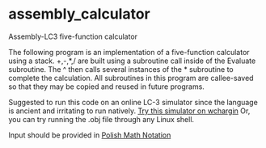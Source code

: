 # assembly_calculator
Assembly-LC3 five-function calculator 

The following program is an implementation of a five-function calculator using a stack. +,-,*,/ are built using a subroutine call inside of the Evaluate subroutine. The ^ then calls several instances of the * subroutine to complete the calculation. All subroutines in this program are callee-saved so that they may be copied and reused in future programs.

Suggested to run this code on an online LC-3 simulator since the language is ancient and irritating to run natively. 
[Try this simulator on wchargin](https://wchargin.com/lc3web/ "LC-3 Simulator") Or, you can try running the .obj file through any Linux shell.

Input should be provided in [Polish Math Notation](https://en.wikipedia.org/wiki/Polish_notation)
